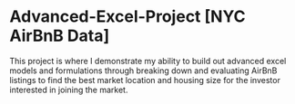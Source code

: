 # Advanced-Excel-Project [NYC AirBnB Data]
This project is where I demonstrate my ability to build out advanced excel models and formulations through breaking down and evaluating AirBnB listings to find the best market location and housing size for the investor interested in joining the market. 
